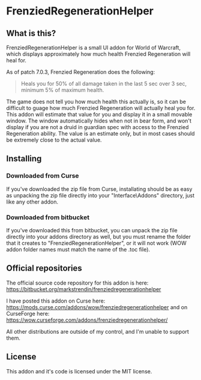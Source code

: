 # FrenziedRegenerationHelper
## What is this?

FrenziedRegenerationHelper is a small UI addon for World of Warcraft, which displays approximately how much health Frenzied Regeneration will heal for.

As of patch 7.0.3, Frenzied Regeneration does the following:
> Heals you for 50% of all damage taken in the last 5 sec over 3 sec, minimum 5% of maximum health. 

The game does not tell you how much health this actually is, so it can be difficult to guage how much Frenzied Regeneration will actually heal you for. This addon will estimate that value for you and display it in a small movable window. The window automatically hides when not in bear form, and won't display if you are not a druid in guardian spec with access to the Frenzied Regeneration ability. The value is an estimate only, but in most cases should be extremely close to the actual value.

## Installing

### Downloaded from Curse
If you've downloaded the zip file from Curse, installating should be as easy as unpacking the zip file directly into your "Interface\Addons" directory, just like any other addon.

### Downloaded from bitbucket
If you've downloaded this from bitbucket, you can unpack the zip file  directly into your addons directory as well, but you must rename the folder that it creates to "FrenziedRegenerationHelper", or it will not work (WOW addon folder names must match the name of the .toc file).

## Official repositories

The official source code repository for this addon is here:
https://bitbucket.org/markstrendin/frenziedregenerationhelper

I have posted this addon on Curse here: https://mods.curse.com/addons/wow/frenziedregenerationhelper 
and on CurseForge here: https://wow.curseforge.com/addons/frenziedregenerationhelper/

All other distributions are outside of my control, and I'm unable to support them.

## License

This addon and it's code is licensed under the MIT license.